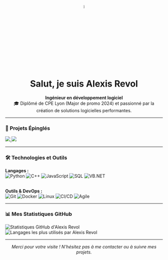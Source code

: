 <div align="center">
  <img src="https://media.giphy.com/media/hvRJCLFzcasrR4ia7z/giphy.gif" width="5%">
</div>

<h1 align="center">
  Salut, je suis Alexis Revol 
</h1>

<p align="center">
  <b>Ingénieur en développement logiciel </b> <br>
  🎓 Diplômé de CPE Lyon (Major de promo 2024) et passionné par la création de solutions logicielles performantes. <br>
</p>

---

### 📌 Projets Épinglés
<p align="left">
  <a href="https://github.com/AlexisRevol/job-tracker">
    <img src="https://github-readme-stats.vercel.app/api/pin/?username=AlexisRevol&repo=job-tracker&theme=tokyonight" />
  </a>

  <a href="https://github.com/AlexisRevol/job-search-userscripts">
    <img src="https://github-readme-stats.vercel.app/api/pin/?username=AlexisRevol&repo=job-search-userscripts&theme=tokyonight" />
  </a>
</p>

---

### 🛠️ Technologies et Outils

<p align="left">
  <strong>Langages :</strong><br>
  <img src="https://img.shields.io/badge/Python-3776AB?style=for-the-badge&logo=python&logoColor=white" alt="Python" />
  <img src="https://img.shields.io/badge/C++-00599C?style=for-the-badge&logo=c%2B%2B&logoColor=white" alt="C++" />
  <img src="https://img.shields.io/badge/JavaScript-F7DF1E?style=for-the-badge&logo=javascript&logoColor=black" alt="JavaScript" />
  <img src="https://img.shields.io/badge/SQL-4479A1?style=for-the-badge&logo=mysql&logoColor=white" alt="SQL" />
  <img src="https://img.shields.io/badge/Visual_Basic_.NET-512BD4?style=for-the-badge&logo=visualbasic&logoColor=white" alt="VB.NET" />

  <br><strong>Outils & DevOps :</strong><br>
  <img src="https://img.shields.io/badge/Git-F05032?style=for-the-badge&logo=git&logoColor=white" alt="Git" />
  <img src="https://img.shields.io/badge/Docker-2496ED?style=for-the-badge&logo=docker&logoColor=white" alt="Docker" />
  <img src="https://img.shields.io/badge/Linux-FCC624?style=for-the-badge&logo=linux&logoColor=black" alt="Linux" />
  <img src="https://img.shields.io/badge/CI/CD-0052CC?style=for-the-badge&logo=githubactions&logoColor=white" alt="CI/CD" />
  <img src="https://img.shields.io/badge/Agile-Scrum-0099D8?style=for-the-badge&logo=jira&logoColor=white" alt="Agile" />
</p>

---

### 📊 Mes Statistiques GitHub

<p align="left">
  <img src="https://github-readme-stats.vercel.app/api?username=AlexisRevol&show_icons=true&theme=tokyonight&hide_border=true&count_private=true" alt="Statistiques GitHub d'Alexis Revol" />
  <img src="https://github-readme-stats.vercel.app/api/top-langs/?username=AlexisRevol&layout=compact&theme=tokyonight&hide_border=true" alt="Langages les plus utilisés par Alexis Revol" />
</p>

---

<p align="center">
  <em>Merci pour votre visite ! N'hésitez pas à me contacter ou à suivre mes projets.</em>
</p>

